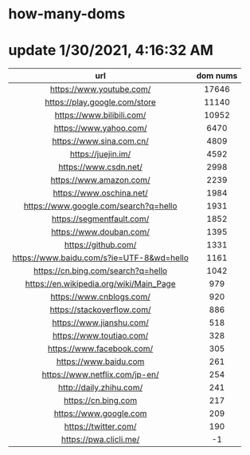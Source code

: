 # how-many-doms

# update 1/30/2021, 4:16:32 AM

url | dom nums
:-: | :-:
https://www.youtube.com/ | 17646
https://play.google.com/store | 11140
https://www.bilibili.com/ | 10952
https://www.yahoo.com/ | 6470
https://www.sina.com.cn/ | 4809
https://juejin.im/ | 4592
https://www.csdn.net/ | 2998
https://www.amazon.com/ | 2239
https://www.oschina.net/ | 1984
https://www.google.com/search?q=hello | 1931
https://segmentfault.com/ | 1852
https://www.douban.com/ | 1395
https://github.com/ | 1331
https://www.baidu.com/s?ie=UTF-8&wd=hello | 1161
https://cn.bing.com/search?q=hello | 1042
https://en.wikipedia.org/wiki/Main_Page | 979
https://www.cnblogs.com/ | 920
https://stackoverflow.com/ | 886
https://www.jianshu.com/ | 518
https://www.toutiao.com/ | 328
https://www.facebook.com/ | 305
https://www.baidu.com | 261
https://www.netflix.com/jp-en/ | 254
http://daily.zhihu.com/ | 241
https://cn.bing.com | 217
https://www.google.com | 209
https://twitter.com/ | 190
https://pwa.clicli.me/ | -1

